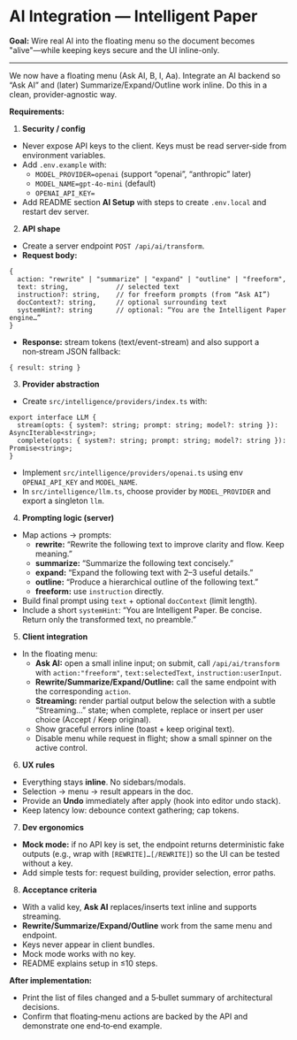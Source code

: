 # AI Integration — Intelligent Paper

**Goal:** Wire real AI into the floating menu so the document becomes "alive"—while keeping keys secure and the UI inline-only.

---

We now have a floating menu (Ask AI, B, I, Aa). Integrate an AI backend so “Ask AI” and (later) Summarize/Expand/Outline work inline. Do this in a clean, provider‑agnostic way.

**Requirements:**

1. **Security / config**

- Never expose API keys to the client. Keys must be read server‑side from environment variables.
- Add `.env.example` with:
  - `MODEL_PROVIDER=openai` (support “openai”, “anthropic” later)
  - `MODEL_NAME=gpt-4o-mini` (default)
  - `OPENAI_API_KEY=`
- Add README section **AI Setup** with steps to create `.env.local` and restart dev server.

2. **API shape**

- Create a server endpoint `POST /api/ai/transform`.
- **Request body:**

```
{
  action: "rewrite" | "summarize" | "expand" | "outline" | "freeform",
  text: string,            // selected text
  instruction?: string,    // for freeform prompts (from “Ask AI”)
  docContext?: string,     // optional surrounding text
  systemHint?: string      // optional: “You are the Intelligent Paper engine…”
}
```

- **Response:** stream tokens (text/event-stream) and also support a non‑stream JSON fallback:

```
{ result: string }
```

3. **Provider abstraction**

- Create `src/intelligence/providers/index.ts` with:

```
export interface LLM {
  stream(opts: { system?: string; prompt: string; model?: string }): AsyncIterable<string>;
  complete(opts: { system?: string; prompt: string; model?: string }): Promise<string>;
}
```

- Implement `src/intelligence/providers/openai.ts` using env `OPENAI_API_KEY` and `MODEL_NAME`.
- In `src/intelligence/llm.ts`, choose provider by `MODEL_PROVIDER` and export a singleton `llm`.

4. **Prompting logic (server)**

- Map actions → prompts:
  - **rewrite:** “Rewrite the following text to improve clarity and flow. Keep meaning.”
  - **summarize:** “Summarize the following text concisely.”
  - **expand:** “Expand the following text with 2–3 useful details.”
  - **outline:** “Produce a hierarchical outline of the following text.”
  - **freeform:** use `instruction` directly.
- Build final prompt using `text` + optional `docContext` (limit length).
- Include a short `systemHint`: “You are Intelligent Paper. Be concise. Return only the transformed text, no preamble.”

5. **Client integration**

- In the floating menu:
  - **Ask AI:** open a small inline input; on submit, call `/api/ai/transform` with `action:"freeform"`, `text:selectedText`, `instruction:userInput`.
  - **Rewrite/Summarize/Expand/Outline:** call the same endpoint with the corresponding `action`.
  - **Streaming:** render partial output below the selection with a subtle “Streaming…” state; when complete, replace or insert per user choice (Accept / Keep original).
  - Show graceful errors inline (toast + keep original text).
  - Disable menu while request in flight; show a small spinner on the active control.

6. **UX rules**

- Everything stays **inline**. No sidebars/modals.
- Selection → menu → result appears in the doc.
- Provide an **Undo** immediately after apply (hook into editor undo stack).
- Keep latency low: debounce context gathering; cap tokens.

7. **Dev ergonomics**

- **Mock mode:** if no API key is set, the endpoint returns deterministic fake outputs (e.g., wrap with `[REWRITE]…[/REWRITE]`) so the UI can be tested without a key.
- Add simple tests for: request building, provider selection, error paths.

8. **Acceptance criteria**

- With a valid key, **Ask AI** replaces/inserts text inline and supports streaming.
- **Rewrite/Summarize/Expand/Outline** work from the same menu and endpoint.
- Keys never appear in client bundles.
- Mock mode works with no key.
- README explains setup in ≤10 steps.

**After implementation:**

- Print the list of files changed and a 5‑bullet summary of architectural decisions.
- Confirm that floating‑menu actions are backed by the API and demonstrate one end‑to‑end example.

